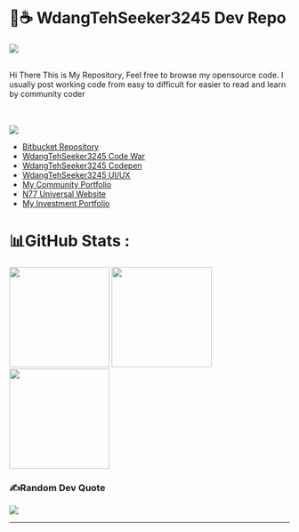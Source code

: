 # 🌙☕ WdangTehSeeker3245 Dev Repo 
![](https://komarev.com/ghpvc/?username=WdangTehSeeker3245)
<!--
[![](https://visitcount.itsvg.in/api?id=WdangTehSeeker3245&icon=0&color=0)](https://visitcount.itsvg.in)
-->
<br>
Hi There This is My Repository, Feel free to browse my opensource code. 
I usually post working code from easy to difficult for easier to read and learn by community coder

<br><br>
![](https://www.codewars.com/users/WdangTehSeeker3245/badges/large)<br>
* <a href="https://bitbucket.org/faizalnurulfirdaus_code/workspace/repositories">Bitbucket Repository</a>
* <a href="https://www.codewars.com/users/WdangTehSeeker3245">WdangTehSeeker3245 Code War</a>
* <a href="https://codepen.io/WdangTehSeeker3245/">WdangTehSeeker3245 Codepen</a>
* <a href="https://raindrop.io/faizaln77izaus/ui-ux-37672533">WdangTehSeeker3245 UI/UX</a>
* <a href="https://faizalnf-community-portofolio.vercel.app/">My Community Portfolio</a>
* <a href="https://wdangtehseeker-website.netlify.app/">N77 Universal Website</a>
* <a href="http://faizalnf-invest-portfolio.surge.sh/">My Investment Portfolio</a>

# 📊GitHub Stats :
<img height="180em" src="https://github-readme-stats-eight-theta.vercel.app/api?username=WdangTehSeeker3245&show_icons=true&theme=algolia&include_all_commits=true&count_private=true"/>
<img height="180em" src="https://github-readme-streak-stats.herokuapp.com/?user=WdangTehSeeker3245&theme=tokyonight&hide_border=false"/>
<img height="180em" src="https://github-readme-stats-eight-theta.vercel.app/api/top-langs/?username=WdangTehSeeker3245&layout=compact&langs_count=8&theme=algolia"/>
<!-- ![](https://github-readme-stats.vercel.app/api?username=WdangTehSeeker3245&theme=tokyonight&hide_border=false&include_all_commits=false&count_private=false)<br/> -->
<!-- ![](https://github-readme-streak-stats.herokuapp.com/?user=WdangTehSeeker3245&theme=tokyonight&hide_border=false)<br/> -->
<!-- ![](https://github-readme-stats.vercel.app/api/top-langs/?username=WdangTehSeeker3245&theme=tokyonight&hide_border=false&include_all_commits=false&count_private=false&layout=compact) -->

### ✍️Random Dev Quote
![](https://quotes-github-readme.vercel.app/api?type=horizontal&theme=tokyonight)

---


